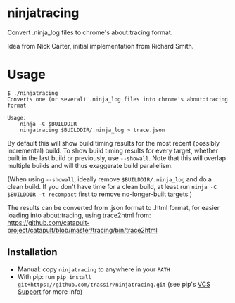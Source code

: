 ninjatracing
============

Convert .ninja_log files to chrome's about:tracing format.

Idea from Nick Carter, initial implementation from Richard Smith.

# Usage

    $ ./ninjatracing
    Converts one (or several) .ninja_log files into chrome's about:tracing format

    Usage:
        ninja -C $BUILDDIR
        ninjatracing $BUILDDIR/.ninja_log > trace.json

By default this will show build timing results for the most recent (possibly
incremental) build. To show build timing results for every target, whether
built in the last build or previously, use `--showall`. Note that this will
overlap multiple builds and will thus exaggerate build parallelism.

(When using `--showall`, ideally remove `$BUILDDIR/.ninja_log` and do a clean build.
If you don't have time for a clean build, at least run
`ninja -C $BUILDDIR -t recompact` first to remove no-longer-built targets.)

The results can be converted from .json format to .html format, for easier
loading into about:tracing, using trace2html from:
https://github.com/catapult-project/catapult/blob/master/tracing/bin/trace2html

## Installation

- Manual: copy `ninjatracing` to anywhere in your `PATH`
- With pip: run `pip install git+https://github.com/trassir/ninjatracing.git`
(see pip's [VCS Support](https://pip.pypa.io/en/stable/reference/pip_install/#vcs-support) for more info)
